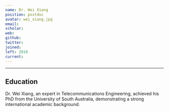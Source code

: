 ```yaml
---
name: Dr. Wei Xiang
position: postdoc
avatar: wei_xiang.jpg
email: 
scholar: 
web: 
github: 
twitter: 
joined: 
left: 2010
current: 
---
```



<hr>

## Education
Dr. Wei Xiang, an expert in Telecommunications Engineering, achieved his PhD from the University of South Australia, demonstrating a strong international academic background.
